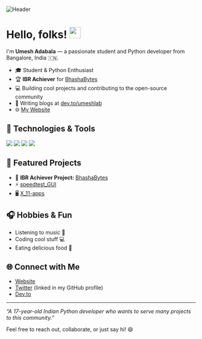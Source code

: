 ![Header](https://raw.githubusercontent.com/umeshlab/umeshlab/main/umi.png "Header")

# Hello, folks! <img src="https://raw.githubusercontent.com/MartinHeinz/MartinHeinz/master/wave.gif" width="30px">

I'm **Umesh Adabala** — a passionate student and Python developer from Bangalore, India 🇮🇳.

- 🎓 Student & Python Enthusiast
- 🏆 **IBR Achiever** for [BhashaBytes](https://github.com/BhashaBytes/)
- 💻 Building cool projects and contributing to the open-source community
- 📝 Writing blogs at [dev.to/umeshlab](https://dev.to/umeshlab/)
- 🌐 [My Website](https://umeshadabala.github.io/)

## 🔧 Technologies & Tools

![](https://img.shields.io/badge/OS-Linux-informational?style=flat&logo=linux&logoColor=white&color=2bbc8a)
![](https://img.shields.io/badge/Editor-PyCharm-informational?style=flat&logo=pycharm&logoColor=white&color=2bbc8a)
![](https://img.shields.io/badge/Code-Python-informational?style=flat&logo=python&logoColor=white&color=2bbc8a)
![](https://img.shields.io/badge/GODOT-%23FFFFFF.svg?style=for-the-badge&logo=godot-engine)

## 🚀 Featured Projects

- 🥇 **IBR Achiever Project:** [BhashaBytes](https://github.com/BhashaBytes/)
- ⚡ [speedtest_GUI](https://github.com/umeshadabala/speedtest_GUI)
- 🖥️ [X_11-apps](https://github.com/umeshadabala/X_11-apps)


## 🎧 Hobbies & Fun

- Listening to music 🎵
- Coding cool stuff 💻
- Eating delicious food 🍔

## 🌐 Connect with Me

- [Website](https://umeshadabala.github.io/)
- [Twitter](https://twitter.com/umeshadabala) (linked in my GitHub profile)
- [Dev.to](https://dev.to/umeshlab)

---

_“A 17-year-old Indian Python developer who wants to serve many projects to this community.”_

Feel free to reach out, collaborate, or just say hi! 😄
